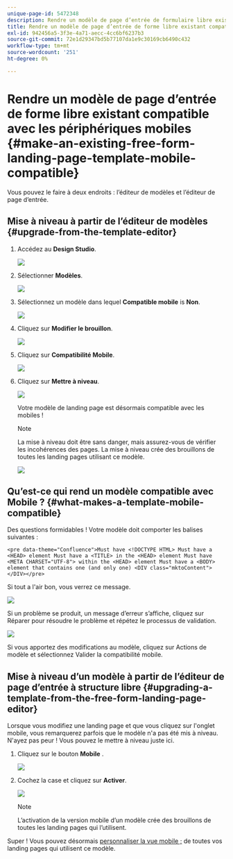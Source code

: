 ```yaml
---
unique-page-id: 5472348
description: Rendre un modèle de page d’entrée de formulaire libre existant compatible avec les périphériques mobiles - Documents Marketo - Documentation du produit
title: Rendre un modèle de page d’entrée de forme libre existant compatible avec les périphériques mobiles
exl-id: 942456a5-3f3e-4a71-aecc-4cc6bf6237b3
source-git-commit: 72e1d29347bd5b77107da1e9c30169cb6490c432
workflow-type: tm+mt
source-wordcount: '251'
ht-degree: 0%

---
```


# Rendre un modèle de page d’entrée de forme libre existant compatible avec les périphériques mobiles {#make-an-existing-free-form-landing-page-template-mobile-compatible}

Vous pouvez le faire à deux endroits : l’éditeur de modèles et l’éditeur de page d’entrée.

## Mise à niveau à partir de l’éditeur de modèles {#upgrade-from-the-template-editor}

1. Accédez au **Design Studio**.

   ![](assets/designstudio-1.png)

1. Sélectionner **Modèles**.

   ![](assets/image2015-1-22-20-3a20-3a2.png)

1. Sélectionnez un modèle dans lequel **Compatible mobile** is **Non**.

   ![](assets/image2015-1-22-20-3a22-3a24.png)

1. Cliquez sur **Modifier le brouillon**.

   ![](assets/image2015-1-22-20-3a25-3a36.png)

1. Cliquez sur **Compatibilité Mobile**.

   ![](assets/image2015-1-22-20-3a30-3a33.png)

1. Cliquez sur **Mettre à niveau**.

   ![](assets/image2015-1-22-20-3a32-3a45.png)

   Votre modèle de landing page est désormais compatible avec les mobiles !

   >[!NOTE]
   >
   >La mise à niveau doit être sans danger, mais assurez-vous de vérifier les incohérences des pages. La mise à niveau crée des brouillons de toutes les landing pages utilisant ce modèle.

   ![](assets/image2015-1-22-20-3a36-3a43.png)

## Qu’est-ce qui rend un modèle compatible avec Mobile ? {#what-makes-a-template-mobile-compatible}

Des questions formidables ! Votre modèle doit comporter les balises suivantes :

`<pre data-theme="Confluence">Must have <!DOCTYPE HTML> Must have a <HEAD> element Must have a <TITLE> in the <HEAD> element Must have <META CHARSET="UTF-8"> within the <HEAD> element Must have a <BODY> element that contains one (and only one) <DIV class="mktoContent"></DIV></pre>`

Si tout a l&#39;air bon, vous verrez ce message.

![](assets/image2015-1-22-20-3a41-3a31.png)

Si un problème se produit, un message d’erreur s’affiche, cliquez sur Réparer pour résoudre le problème et répétez le processus de validation.

![](assets/image2015-1-22-20-3a43-3a20.png)

Si vous apportez des modifications au modèle, cliquez sur Actions de modèle et sélectionnez Valider la compatibilité mobile.

## Mise à niveau d’un modèle à partir de l’éditeur de page d’entrée à structure libre {#upgrading-a-template-from-the-free-form-landing-page-editor}

Lorsque vous modifiez une landing page et que vous cliquez sur l&#39;onglet mobile, vous remarquerez parfois que le modèle n&#39;a pas été mis à niveau. N&#39;ayez pas peur ! Vous pouvez le mettre à niveau juste ici.

1. Cliquez sur le bouton **Mobile** .

   ![](assets/image2015-1-22-20-3a48-3a19.png)

1. Cochez la case et cliquez sur **Activer**.

   ![](assets/image2015-1-22-20-3a49-3a34.png)

   >[!NOTE]
   >
   >L’activation de la version mobile d’un modèle crée des brouillons de toutes les landing pages qui l’utilisent.

Super ! Vous pouvez désormais [personnaliser la vue mobile ;](/help/marketo/product-docs/demand-generation/landing-pages/free-form-landing-pages/customize-mobile-view-for-your-free-form-landing-page.md) de toutes vos landing pages qui utilisent ce modèle.
